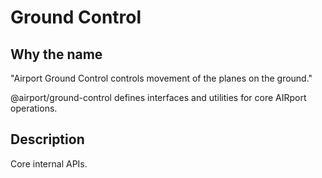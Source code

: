 # Ground Control

## Why the name

"Airport Ground Control controls movement of the planes on the ground."

@airport/ground-control defines interfaces and utilities for core AIRport
operations.

## Description

Core internal APIs.